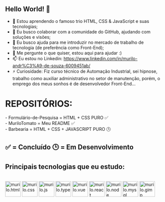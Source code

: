 ## Hello World! 👋
- 🌱 Estou aprendendo o famoso trio HTML, CSS & JavaScript e suas tecnologias;
- 👯 Eu busco colaborar com a comunidade do GitHub, ajudando com soluções e visões;
- 🤔 Eu busco ajuda para me introduzir no mercado de trabalho de tecnologia (de preferência como Front-End);
- 💬 Me pergunte o que quiser, estou aqui para ajudar :)
- 📫 Eu estou no Linkedin: https://www.linkedin.com/in/murilo-andr%C3%A9-de-souza-6009451ab/
- ⚡ Curiosidade: Fiz curso técnico de Automação Industrial, sei hipnose, trabalho como auxiliar administrativo no setor de manutenção, porém, o emprego dos meus sonhos é de desenvolvedor Front-End...

 <h1>REPOSITÓRIOS:</h1>
 - Formulário-de-Pesquisa = HTML + CSS PURO ✅ <br>
 - MuriloTomato = Meu README ✅ <br>
 - Barbearia = HTML + CSS + JAVASCRIPT PURO 🕒 <br>
 <h2>✅ = Concluído     🕒 = Em Desenvolvimento
<head>
  <link rel="stylesheet" href="https://cdn.jsdelivr.net/gh/devicons/devicon@v2.14.0/devicon.min.css">
</head>
<body>
  <h2>Principais tecnologias que eu estudo:</h2>
  <div style="inline-block"><br>
  <img align="center" alt="murilo.html" height="50" width"70" src="https://cdn.jsdelivr.net/gh/devicons/devicon/icons/html5/html5-original.svg"/>
  <img align="center" alt="murilo.css" height="50" width"70" src="https://cdn.jsdelivr.net/gh/devicons/devicon/icons/css3/css3-original.svg"/>
  <img align="center" alt="murilo.js" height="50" width"70" src="https://cdn.jsdelivr.net/gh/devicons/devicon/icons/javascript/javascript-original.svg"/>
  <img align="center" alt="murilo.type" height="50" width"70" src="https://cdn.jsdelivr.net/gh/devicons/devicon/icons/typescript/typescript-original.svg"/>
  <img align="center" alt="murilo.vue" height="50" width"70" src="https://cdn.jsdelivr.net/gh/devicons/devicon/icons/vuejs/vuejs-original.svg"/>
  <img align="center" alt="murilo.react" height="50" width"70" src="https://cdn.jsdelivr.net/gh/devicons/devicon/icons/react/react-original.svg"/>
  <img align="center" alt="murilo.node" height="50" width"70" src="https://cdn.jsdelivr.net/gh/devicons/devicon/icons/nodejs/nodejs-original.svg"/>
  <img align="center" alt="murilo.mysql" height="50" width"70" src="https://cdn.jsdelivr.net/gh/devicons/devicon/icons/mysql/mysql-original.svg"/>
  <img align="center" alt="murilo.gimp" height="50" width"70" src="https://cdn.jsdelivr.net/gh/devicons/devicon/icons/gimp/gimp-original.svg"/>

    
  </div>
  
</body>
